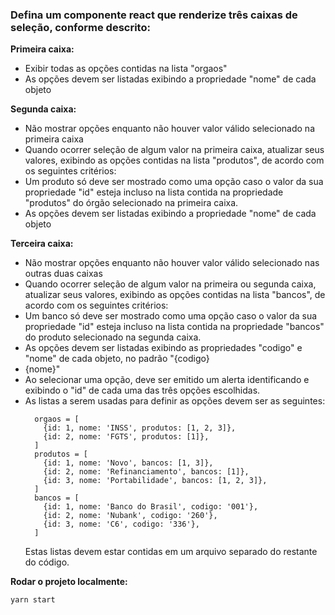 ### Defina um componente react que renderize três caixas de seleção, conforme descrito:

**Primeira caixa:**

- Exibir todas as opções contidas na lista "orgaos"
- As opções devem ser listadas exibindo a propriedade
  "nome" de cada objeto

**Segunda caixa:**

- Não mostrar opções enquanto não houver valor válido
  selecionado na primeira caixa
- Quando ocorrer seleção de algum valor na primeira caixa,
  atualizar seus valores, exibindo as opções contidas na lista
  "produtos", de acordo com os seguintes critérios:
- Um produto só deve ser mostrado como uma opção caso
  o valor da sua propriedade "id" esteja incluso na lista contida na
  propriedade "produtos" do órgão selecionado na primeira caixa.
- As opções devem ser listadas exibindo a propriedade
  "nome" de cada objeto

**Terceira caixa:**

- Não mostrar opções enquanto não houver valor válido
  selecionado nas outras duas caixas
- Quando ocorrer seleção de algum valor na primeira ou
  segunda caixa, atualizar seus valores, exibindo as opções contidas
  na lista "bancos", de acordo com os seguintes critérios:
- Um banco só deve ser mostrado como uma opção caso o
  valor da sua propriedade "id" esteja incluso na lista contida na
  propriedade "bancos" do produto selecionado na segunda caixa.
- As opções devem ser listadas exibindo as
  propriedades "codigo" e "nome" de cada objeto, no padrão "{codigo}
- {nome}"
- Ao selecionar uma opção, deve ser emitido um alerta
  identificando e exibindo o "id" de cada uma das três opções
  escolhidas.
- As listas a serem usadas para definir as opções devem ser as
  seguintes:
  ```
    orgaos = [
      {id: 1, nome: 'INSS', produtos: [1, 2, 3]},
      {id: 2, nome: 'FGTS', produtos: [1]},
    ]
    produtos = [
      {id: 1, nome: 'Novo', bancos: [1, 3]},
      {id: 2, nome: 'Refinanciamento', bancos: [1]},
      {id: 3, nome: 'Portabilidade', bancos: [1, 2, 3]},
    ]
    bancos = [
      {id: 1, nome: 'Banco do Brasil', codigo: '001'},
      {id: 2, nome: 'Nubank', codigo: '260'},
      {id: 3, nome: 'C6', codigo: '336'},
    ]
  ```
  Estas listas devem estar contidas em um arquivo separado do
  restante do código.


**Rodar o projeto localmente:**

```
yarn start
```

